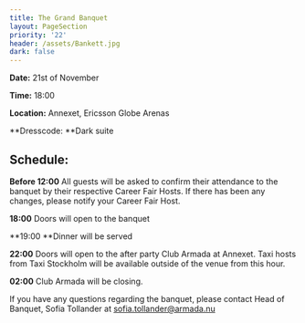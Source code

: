 ```yaml
---
title: The Grand Banquet
layout: PageSection
priority: '22'
header: /assets/Bankett.jpg
dark: false
---
```

**Date:** 21st of November

**Time:** 18:00

**Location:** Annexet, Ericsson Globe Arenas

**Dresscode: **Dark suite

## Schedule:

**Before 12:00** All guests will be asked to confirm their attendance to the banquet by their respective Career Fair Hosts. If there has been any changes, please notify your Career Fair Host.

**18:00** Doors will open to the banquet

**19:00 **Dinner will be served

**22:00** Doors will open to the after party Club Armada at Annexet. Taxi hosts from Taxi Stockholm will be available outside of the venue from this hour.

**02:00** Club Armada will be closing.

If you have any questions regarding the banquet, please contact Head of Banquet, Sofia Tollander at sofia.tollander@armada.nu
